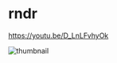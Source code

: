 # rndr
https://youtu.be/D_LnLFvhyOk


![thumbnail](https://user-images.githubusercontent.com/7017753/192784526-9d0d50bd-4e6c-49b0-bc3f-ab3560b96b9f.jpg)
